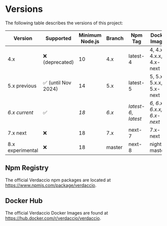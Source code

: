 # Versions

The following table describes the versions of this project:

| Version          | Supported                           | Minimum Node.js | Branch | Npm Tag            | Docker Images             |
| ---------------- | ----------------------------------- | --------------- | ------ | ------------------ | ------------------------- |
| 4.x              | :x: (deprecated)                    | 10              | 4.x    | latest-4           | 4, 4.x, 4.x.x, 4.x-next   |
| 5.x previous     | :white_check_mark: (until Nov 2024) | 14              | 5.x    | latest-5           | 5, 5.x, 5.x.x, 5.x-next   |
| _6.x current_    | :white_check_mark:                  | _18_            | _6.x_  | _latest-6, latest_ | _6, 6.x, 6.x.x, 6.x-next_ |
| 7.x next         | :x:                                 | 18              | 7.x    | next-7             | 7.x-next                  |
| 8.x experimental | :x:                                 | 18              | master | next-8             | nightly-master            |

## Npm Registry

The official Verdaccio npm packages are located at https://www.npmjs.com/package/verdaccio.

## Docker Hub

The official Verdaccio Docker Images are found at https://hub.docker.com/r/verdaccio/verdaccio.
